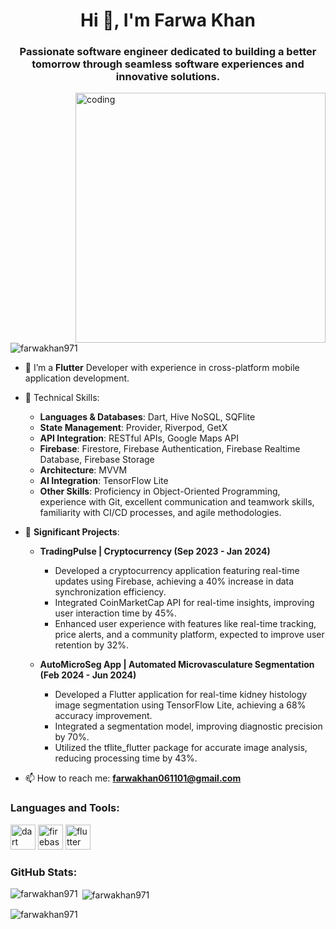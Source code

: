 <h1 align="center">Hi 👋, I'm Farwa Khan</h1>
<h3 align="center">Passionate software engineer dedicated to building a better tomorrow through seamless software experiences and innovative solutions.</h3>

<img align="right" alt="coding" width="400" src="https://cdn.dribbble.com/users/1708950/screenshots/4188877/developer_med.gif"/>

<p align="left"> <img src="https://komarev.com/ghpvc/?username=farwakhan971&label=Profile%20views&color=0e75b6&style=flat" alt="farwakhan971" /> </p>

- 🌱 I’m a **Flutter** Developer with experience in cross-platform mobile application development.

- 🔧 Technical Skills:
  - **Languages & Databases**: Dart, Hive NoSQL, SQFlite
  - **State Management**: Provider, Riverpod, GetX
  - **API Integration**: RESTful APIs, Google Maps API
  - **Firebase**: Firestore, Firebase Authentication, Firebase Realtime Database, Firebase Storage
  - **Architecture**: MVVM
  - **AI Integration**: TensorFlow Lite
  - **Other Skills**: Proficiency in Object-Oriented Programming, experience with Git, excellent communication and teamwork skills, familiarity with CI/CD processes, and agile methodologies.

- 🚀 **Significant Projects**:
  - **TradingPulse | Cryptocurrency (Sep 2023 - Jan 2024)**
    - Developed a cryptocurrency application featuring real-time updates using Firebase, achieving a 40% increase in data synchronization efficiency.
    - Integrated CoinMarketCap API for real-time insights, improving user interaction time by 45%.
    - Enhanced user experience with features like real-time tracking, price alerts, and a community platform, expected to improve user retention by 32%.

  - **AutoMicroSeg App | Automated Microvasculature Segmentation (Feb 2024 - Jun 2024)**
    - Developed a Flutter application for real-time kidney histology image segmentation using TensorFlow Lite, achieving a 68% accuracy improvement.
    - Integrated a segmentation model, improving diagnostic precision by 70%.
    - Utilized the tflite_flutter package for accurate image analysis, reducing processing time by 43%.

- 📫 How to reach me: **farwakhan061101@gmail.com**

<h3 align="left">Languages and Tools:</h3>
<p align="left" style="display: inline;">
  <img src="https://www.vectorlogo.zone/logos/dartlang/dartlang-icon.svg" alt="dart" width="40" height="40"/>
  <img src="https://www.vectorlogo.zone/logos/firebase/firebase-icon.svg" alt="firebase" width="40" height="40"/>
  <img src="https://www.vectorlogo.zone/logos/flutterio/flutterio-icon.svg" alt="flutter" width="40" height="40"/>
</p>

<h3 align="left">GitHub Stats:</h3>
<p><img align="left" src="https://github-readme-stats.vercel.app/api/top-langs?username=farwakhan971&show_icons=true&locale=en&layout=compact" alt="farwakhan971" /></p>
<p>&nbsp;<img align="center" src="https://github-readme-stats.vercel.app/api?username=farwakhan971&show_icons=true&locale=en" alt="farwakhan971" /></p>
<p><img align="center" src="https://github-readme-streak-stats.herokuapp.com/?user=farwakhan971&" alt="farwakhan971" /></p>
